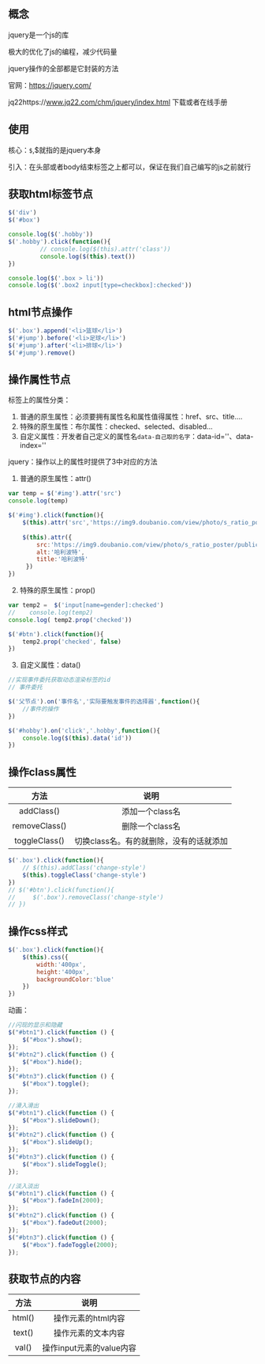 ## 概念

jquery是一个js的库

极大的优化了js的编程，减少代码量

jquery操作的全部都是它封装的方法

官网：https://jquery.com/

jq22https://www.jq22.com/chm/jquery/index.html 下载或者在线手册

## 使用

核心：`$`,$就指的是jquery本身

引入：在头部或者body结束标签之上都可以，保证在我们自己编写的js之前就行

## 获取html标签节点

```js
$('div')
$('#box')

console.log($('.hobby'))
$('.hobby').click(function(){
         // console.log($(this).attr('class'))
         console.log($(this).text())
})

console.log($('.box > li'))
console.log($('.box2 input[type=checkbox]:checked'))
```

## html节点操作

```js
$('.box').append('<li>篮球</li>')
$('#jump').before('<li>足球</li>')
$('#jump').after('<li>排球</li>')
$('#jump').remove()
```

## 操作属性节点

标签上的属性分类：

1. 普通的原生属性：必须要拥有属性名和属性值得属性：href、src、title....
2. 特殊的原生属性：布尔属性：checked、selected、disabled...
3. 自定义属性：开发者自己定义的属性名`data-自己取的名字`：data-id=''、data-index=''

jquery：操作以上的属性时提供了3中对应的方法

1. 普通的原生属性：attr()

```js
var temp = $('#img').attr('src')
console.log(temp)

$('#img').click(function(){
	$(this).attr('src','https://img9.doubanio.com/view/photo/s_ratio_poster/public/p2614949805.jpg')
    
 	$(this).attr({
    	src:'https://img9.doubanio.com/view/photo/s_ratio_poster/public/p2614949805.jpg',
    	alt:'哈利波特',
    	title:'哈利波特'
	 })
})
```

2. 特殊的原生属性：prop()

```js
var temp2 =  $('input[name=gender]:checked')
//    console.log(temp2)
console.log( temp2.prop('checked'))

$('#btn').click(function(){
    temp2.prop('checked', false)
})
```

3. 自定义属性：data()

```js
//实现事件委托获取动态渲染标签的id
// 事件委托

$('父节点').on('事件名','实际要触发事件的选择器',function(){
    //事件的操作
})

$('#hobby').on('click','.hobby',function(){
    console.log($(this).data('id'))
})
```

## 操作class属性

|     方法      |                  说明                   |
| :-----------: | :-------------------------------------: |
|  addClass()   |             添加一个class名             |
| removeClass() |             删除一个class名             |
| toggleClass() | 切换class名。有的就删除，没有的话就添加 |

```js
$('.box').click(function(){
    // $(this).addClass('change-style')
    $(this).toggleClass('change-style')
})
// $('#btn').click(function(){
//     $('.box').removeClass('change-style')
// })
```

## 操作css样式

```js
$('.box').click(function(){
    $(this).css({
        width:'400px',
        height:'400px',
        backgroundColor:'blue'
    })
})
```

动画：

```js
//闪现的显示和隐藏
$("#btn1").click(function () {
    $("#box").show();
});
$("#btn2").click(function () {
    $("#box").hide();
});
$("#btn3").click(function () {
    $("#box").toggle();
});

//滑入滑出
$("#btn1").click(function () {
    $("#box").slideDown();
});
$("#btn2").click(function () {
    $("#box").slideUp();
});
$("#btn3").click(function () {
    $("#box").slideToggle();
});

//淡入淡出
$("#btn1").click(function () {
    $("#box").fadeIn(2000);
});
$("#btn2").click(function () {
    $("#box").fadeOut(2000);
});
$("#btn3").click(function () {
    $("#box").fadeToggle(2000);
});
```

## 获取节点的内容

|  方法  |           说明           |
| :----: | :----------------------: |
| html() |    操作元素的html内容    |
| text() |    操作元素的文本内容    |
| val()  | 操作input元素的value内容 |

